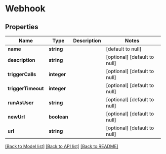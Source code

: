 # Webhook

## Properties
Name | Type | Description | Notes
------------ | ------------- | ------------- | -------------
**name** | **string** |  | [default to null]
**description** | **string** |  | [optional] [default to null]
**triggerCalls** | **integer** |  | [optional] [default to null]
**triggerTimeout** | **integer** |  | [optional] [default to null]
**runAsUser** | **string** |  | [optional] [default to null]
**newUrl** | **boolean** |  | [optional] [default to null]
**url** | **string** |  | [optional] [default to null]

[[Back to Model list]](../README.md#documentation-for-models) [[Back to API list]](../README.md#documentation-for-api-endpoints) [[Back to README]](../README.md)


